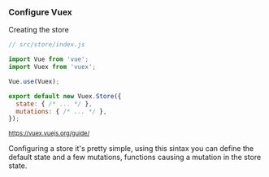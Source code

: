 ### Configure Vuex

Creating the store

```js
// src/store/index.js

import Vue from 'vue';
import Vuex from 'vuex';

Vue.use(Vuex);

export default new Vuex.Store({
  state: { /* ... */ },
  mutations: { /* ... */ },
});
```

<small>https://vuex.vuejs.org/guide/</small>

<aside class="notes">
Configuring a store it's pretty simple, using this sintax you can define
the default state and a few mutations, functions causing a mutation in the store state.
</aside>

